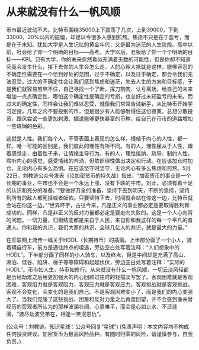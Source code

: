 # 从来就没有什么一帆风顺

币市最近波动不大。比特币围绕35000上下震荡了几次，上到39000，下到33000，20%以内的振幅，却足以令很多人感到煎熬。焦虑不只是在于盈亏，而是在于未知。犹如大学是人生记忆的黄金年代，又是最为迷茫的人生阶段。高中以前，社会给了你一个明确的目标——高考。大学以后，老板给了你一个个明确的目标——KPI。只有大学，你的未来忽然看似充满着无数的可能性，但是你却不知道究竟会发生什么，接下去你的人生会怎么走。人的心理大抵就是这样，能够容忍的不确定性需要在一个恰到好处的范围，过于不确定，以及过于确定，都会令我们无法忍受。过大的不确定性会让我们感到焦虑和迷茫，失去人生的方向和目标感，于是我们就容易煎熬不住，自己寻找一个了断，挥刀割肉、认亏离场，给自己的未来增加一点点确定性，哪怕这个确定性是确定的亏损，也总好过未知盈亏的未来。而过大的确定性，同样会让我们难以忍受，就像我们常常告诫新手，从比特币开始学习定投，几年之内不要投别的币，但是很少有人能够耐得住这份寂寞，总想分散投资，跟风尝试一些更加刺激、据说能够更快暴富的币种，给自己在币市的道路增加一些斑斓的色彩。

这就是人性。我们每个人，不管表面上表现的怎么样，根植于内心的人性，都一样。唯一可能的区别是，我们彼此的理性有所不同。有的人，理性屈从于人性，跟着感觉走，由着性子来，让情绪主导行为。有的人，理性接纳、疏导、制约人性，聆听内心的感觉，感受情绪的奔涌，但依照理性做出决定和行动。在应该加仓时加仓，无论内心有多么恐惧。在应该坚守时坚守，无论内心有多么焦虑和煎熬。5月22日，刘教链公众号发表《论加密货币的持久战》指出，“加密货币的事业是一个长期的事业，牛市也不会是一个永远上涨、没有下跌的牛市。对此，必须有着十足的认识和充分的准备。”“要做好万全的准备，坚持下去到明天，不断的坚持，坚持到所有的敌人都死掉或者皈依。只要坚持下去，时间就会站在你这一边，比特币就会站在你这一边。”“世界环宇，古往今来，凡是正义的事业都必定是要取得胜利和成功的。同样，凡是非正义的反对力量都必定是要走向失败的。这是一个人心向背的问题。一切力量，归根结底都是来自于人民，来自你和我这样的每一个平凡的普通人。你和我的共识，我们大家的共识，全球几亿人的共识，就是最大的力量。”

在互联网上流传一幅关于HODL（长期持币）的插画。上半部分画了一个小人，骑着辆自行车，前方是通往终点的坦途，旁边空白处写着注释：“人们想象中的HODL”。下半部分画了同样的小人骑车，以及终点，但是中间却是充满了高山、湖泊、低谷、陷阱、梯子等等障碍和起起伏伏，旁边空白处写着注释：“实际的HODL”。币市如人生，持币如修行。从来就没有什么一帆风顺，一切云淡风轻都是历经劫难之后用更加强大的内心回顾过往时的轻描淡写罢了。客观困难就是客观困难，客观阻力就是客观阻力，客观压力就是客观压力，客观挑战就是客观挑战。客观不会变化，会变化的是我们自己。不是客观困难变小了，而是我们的内心变强大了。当我们克服了这些挑战、困难和反对力量之后再度回望，并不会感到像未曾经历的旁观者所认为的那样波澜壮阔、心意难平，而会是心如止水、不泛涟漪，“渡尽劫波兄弟在，相逢一笑泯恩仇”。

(公众号：刘教链。知识星球：公众号回复“星球”)
(免责声明：本文内容均不构成任何投资建议。加密货币为极高风险品种，有随时归零的风险，请谨慎参与，自我负责。)
